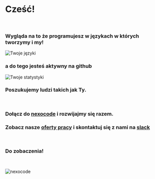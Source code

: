 # Cześć!
&nbsp;
&nbsp;
### Wygląda na to że programujesz w językach w których tworzymy i my!

![Twoje języki](https://github-readme-stats.vercel.app/api/top-langs/?username=marwoj&layout=compact&theme=graywhite&title_color=5319e7&icon_color=ff0000&hide_border=true&count_private=true&&include_all_commits=true)

### a do tego jesteś aktywny na github

![Twoje statystyki](https://github-readme-stats.vercel.app/api?username=marwoj&show_icons=true&theme=graywhite&title_color=5319e7&icon_color=ff0000&hide_border=true&count_private=true&&include_all_commits=true)

### Poszukujemy ludzi takich jak Ty.
&nbsp;
### Dołącz do [nexocode](https://nexocode.com) i rozwijajmy się razem.

### Zobacz nasze [oferty pracy](https://nexocode.com/careers) i skontaktuj się z nami na [slack](https://join.slack.com/t/nexocode-workspace/shared_invite/zt-u1ht7lf7-FWtIjnGdD6YXpFy9GGzkNQ)
&nbsp;
&nbsp;
### Do zobaczenia!
&nbsp;
&nbsp;

![nexocode](https://nexocode.com/img/logo-nexo.svg?ver=1645668189)